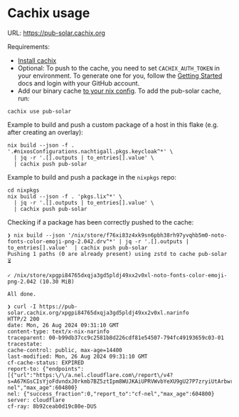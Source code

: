# Cachix usage

URL: https://pub-solar.cachix.org

Requirements:

- [Install cachix](https://docs.cachix.org/installation)
- Optional: To push to the cache, you need to set `CACHIX_AUTH_TOKEN` in your environment. To generate one for you, follow the [Getting Started](https://docs.cachix.org/getting-started#authenticating) docs and login with your GitHub account.
- Add our binary cache [to your nix config](https://docs.cachix.org/faq#cachix-use-effects). To add the pub-solar cache, run:

```
cachix use pub-solar
```

Example to build and push a custom package of a host in this flake (e.g. after creating an overlay):

```
nix build --json -f . '.#nixosConfigurations.nachtigall.pkgs.keycloak^*' \
  | jq -r '.[].outputs | to_entries[].value' \
  | cachix push pub-solar
```

Example to build and push a package in the `nixpkgs` repo:

```
cd nixpkgs
nix build --json -f . 'pkgs.lix^*' \
  | jq -r '.[].outputs | to_entries[].value' \
  | cachix push pub-solar
```

Checking if a package has been correctly pushed to the cache:

```
❯ nix build --json '/nix/store/f76xi83z4xk9sn6pbh38rh97yvqhb5m0-noto-fonts-color-emoji-png-2.042.drv^*' | jq -r '.[].outputs | to_entries[].value'  | cachix push pub-solar
Pushing 1 paths (0 are already present) using zstd to cache pub-solar ⏳

✓ /nix/store/xpgpi84765dxqja3gd5pldj49xx2v0xl-noto-fonts-color-emoji-png-2.042 (10.30 MiB)

All done.

❯ curl -I https://pub-solar.cachix.org/xpgpi84765dxqja3gd5pldj49xx2v0xl.narinfo
HTTP/2 200
date: Mon, 26 Aug 2024 09:31:10 GMT
content-type: text/x-nix-narinfo
traceparent: 00-b99db37cc9c2581b8d226cdf81e54507-794fc49193659c03-01
tracestate:
cache-control: public, max-age=14400
last-modified: Mon, 26 Aug 2024 09:31:10 GMT
cf-cache-status: EXPIRED
report-to: {"endpoints":[{"url":"https:\/\/a.nel.cloudflare.com\/report\/v4?s=A67KGsCIsYjoFdvndxJ0rkmb7BZ5ztIpm8WUJKAiUPRVWvbYeXU9gU27P7zryiUtArbwrLzHhhMija0yyXk0kwNa3suz8gNzKK6z1CX1FWDZiiP07rnq7zAg8nZbSBiEU%2FZrU9nSrR6mhuL9ihbmW1Hf"}],"group":"cf-nel","max_age":604800}
nel: {"success_fraction":0,"report_to":"cf-nel","max_age":604800}
server: cloudflare
cf-ray: 8b92ceab0d19c80e-DUS
```
